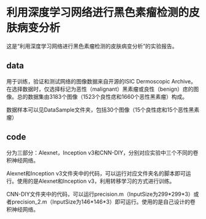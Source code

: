# 利用深度学习网络进行黑色素瘤检测的皮肤病变分析

这是“利用深度学习网络进行黑色素瘤检测的皮肤病变分析”的实验报告。

## data

用于训练，验证和测试网络的图像数据来自开源的ISIC Dermoscopic Archive。在选择数据时，仅选择标记为恶性（malignant）黑素瘤或良性（benign）痣的图像。总的数据集由3183个图像（1523个良性痣和1660个恶性黑素瘤）构成。

数据样本可以见DataSample文件夹，包括30个图像（15个良性痣和15个恶性黑素瘤）

## code

分为三部分：Alexnet，Inception v3和CNN-DIY，分别对应实验中三个不同的卷积神经网络。

Alexnet和Inception v3文件夹中的代码，可以运行对应文件夹名的脚本即可运行。使用的是Alexnet和Inception v3，利用转移学习的方式进行训练。

CNN-DIY文件夹中的代码，可以运行precision.m（InputSize为299\*299\*3）或者precision\_2.m（InputSize为146\*146\*3）即可运行。使用的是自己设计的卷积神经网络。



